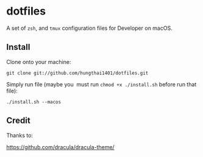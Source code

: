 # dotfiles
A set of `zsh`, and `tmux` configuration files for Developer on macOS.

Install
-------

Clone onto your machine:

    git clone git://github.com/hungthai1401/dotfiles.git

Simply run file (maybe you  must run `chmod +x ./install.sh` before run that file):

    ./install.sh --macos

Credit
-------

Thanks to:

https://github.com/dracula/dracula-theme/


